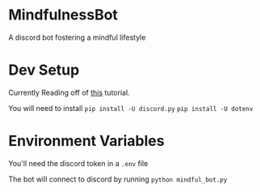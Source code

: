 # MindfulnessBot
A discord bot fostering a mindful lifestyle

# Dev Setup
Currently Reading off of [this](https://realpython.com/how-to-make-a-discord-bot-python/) tutorial.

You will need to install
`pip install -U discord.py`
`pip install -U dotenv`

# Environment Variables
You'll need the discord token in a `.env` file

The bot will connect to discord by running `python mindful_bot.py`
